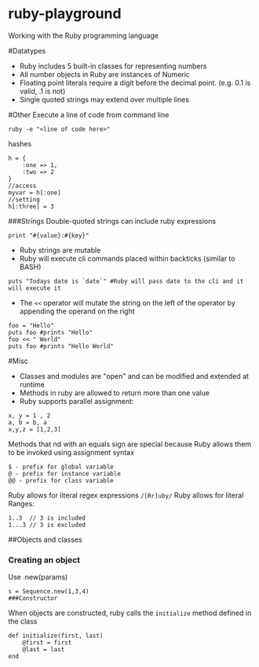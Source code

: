 # ruby-playground
Working with the Ruby programming language

#Datatypes
- Ruby includes 5 built-in classes for representing numbers
- All number objects in Ruby are instances of Numeric
- Floating point literals require a digit before the decimal point. (e.g. 0.1 is valid, .1 is not) 
- Single quoted strings may extend over multiple lines

#Other
Execute a line of code from command line
```
ruby -e "<line of code here>"
```
hashes
```
h = {
    :one => 1,
    :two => 2
}
//access
myvar = h[:one] 
//setting
h[:three] = 3
```

###Strings 
Double-quoted strings can include ruby expressions
```
print "#{value}:#{key}"
```
- Ruby strings are mutable
- Ruby will execute cli commands placed within backticks (similar to BASH)
```
puts "Todays date is `date`" #Ruby will pass date to the cli and it will execute it
```
- The ```<<``` operator will mutate the string on the left of the operator by appending the operand on the right
```
foo = "Hello"
puts foo #prints "Hello"
foo << " World"
puts foo #prints "Hello World"
```

#Misc
- Classes and modules are "open" and can be modified and extended at runtime
- Methods in ruby are allowed to return more than one value
- Ruby supports parallel assignment:
```
x, y = 1 , 2
a, b = b, a
x,y,z = [1,2,3]
```
Methods that nd with an equals sign are special because Ruby allows them to be invoked using assignment syntax
```
$ - prefix for global variable
@ - prefix for instance variable
@@ - prefix for class variable
```
Ruby allows for literal regex expressions ```/[Rr]uby/```
Ruby allows for literal Ranges: 
```
1..3  // 3 is included 
1...3 // 3 is excluded
```


##Objects and classes
### Creating an object
Use <className>.new(params)
```
s = Sequence.new(1,3,4)
###Constructor
```
When objects are constructed, ruby calls the ```initialize``` method defined in the class
```
def initialize(first, last)
    @first = first
    @last = last
end
```

